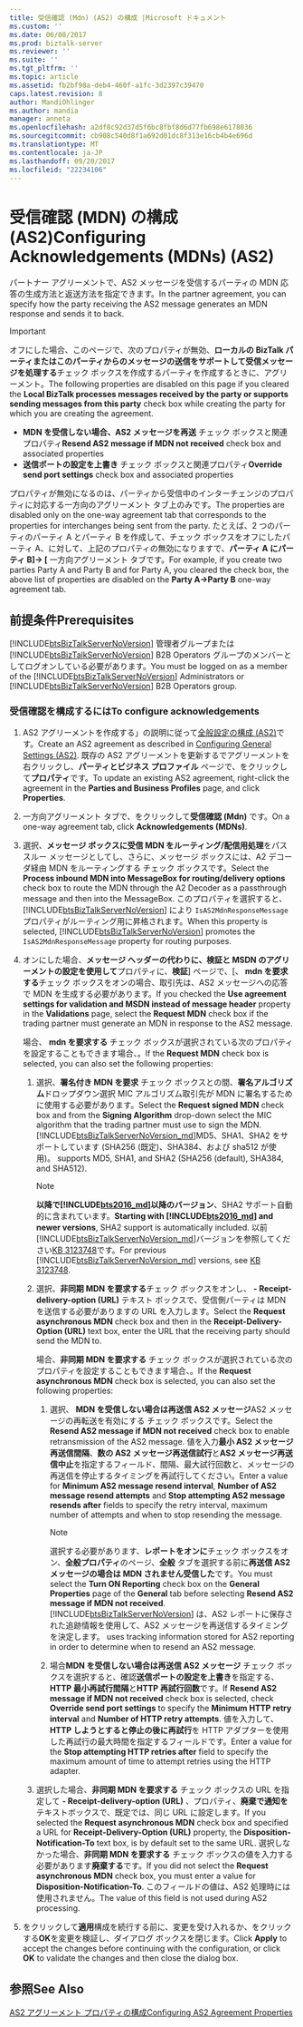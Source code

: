 ```yaml
---
title: 受信確認 (Mdn) (AS2) の構成 |Microsoft ドキュメント
ms.custom: ''
ms.date: 06/08/2017
ms.prod: biztalk-server
ms.reviewer: ''
ms.suite: ''
ms.tgt_pltfrm: ''
ms.topic: article
ms.assetid: fb2bf98a-deb4-460f-a1fc-3d2397c39470
caps.latest.revision: 8
author: MandiOhlinger
ms.author: mandia
manager: anneta
ms.openlocfilehash: a2df8c92d37d5f6bc8fbf8d6d77fb698e6178036
ms.sourcegitcommit: cb908c540d8f1a692d01dc8f313e16cb4b4e696d
ms.translationtype: MT
ms.contentlocale: ja-JP
ms.lasthandoff: 09/20/2017
ms.locfileid: "22234106"
---
```

# <a name="configuring-acknowledgements-mdns-as2"></a><span data-ttu-id="d8b5f-102">受信確認 (MDN) の構成 (AS2)</span><span class="sxs-lookup"><span data-stu-id="d8b5f-102">Configuring Acknowledgements (MDNs) (AS2)</span></span>
<span data-ttu-id="d8b5f-103">パートナー アグリーメントで、AS2 メッセージを受信するパーティの MDN 応答の生成方法と返送方法を指定できます。</span><span class="sxs-lookup"><span data-stu-id="d8b5f-103">In the partner agreement, you can specify how the party receiving the AS2 message generates an MDN response and sends it to back.</span></span>  
  
> [!IMPORTANT]
>  <span data-ttu-id="d8b5f-104">オフにした場合、このページで、次のプロパティが無効、**ローカルの BizTalk パーティまたはこのパーティからのメッセージの送信をサポートして受信メッセージを処理する**チェック ボックスを作成するパーティを作成するときに、アグリーメント。</span><span class="sxs-lookup"><span data-stu-id="d8b5f-104">The following properties are disabled on this page if you cleared the **Local BizTalk processes messages received by the party or supports sending messages from this party** check box while creating the party for which you are creating the agreement.</span></span>  
>   
>  -   <span data-ttu-id="d8b5f-105">**MDN を受信しない場合、AS2 メッセージを再送** チェック ボックスと関連プロパティ</span><span class="sxs-lookup"><span data-stu-id="d8b5f-105">**Resend AS2 message if MDN not received** check box and associated properties</span></span>  
> -   <span data-ttu-id="d8b5f-106">**送信ポートの設定を上書き** チェック ボックスと関連プロパティ</span><span class="sxs-lookup"><span data-stu-id="d8b5f-106">**Override send port settings** check box and associated properties</span></span>  
>   
>  <span data-ttu-id="d8b5f-107">プロパティが無効になるのは、パーティから受信中のインターチェンジのプロパティに対応する一方向のアグリーメント タブ上のみです。</span><span class="sxs-lookup"><span data-stu-id="d8b5f-107">The properties are disabled only on the one-way agreement tab that corresponds to the properties for interchanges being sent from the party.</span></span> <span data-ttu-id="d8b5f-108">たとえば、2 つのパーティのパーティ A とパーティ B を作成して、チェック ボックスをオフにしたパーティ A、に対して、上記のプロパティの無効になりますで、**パーティ A にパーティ B]-> [** 一方向アグリーメント タブです。</span><span class="sxs-lookup"><span data-stu-id="d8b5f-108">For example, if you create two parties Party A and Party B and for Party A, you cleared the check box, the above list of properties are disabled on the **Party A->Party B** one-way agreement tab.</span></span>  
  
## <a name="prerequisites"></a><span data-ttu-id="d8b5f-109">前提条件</span><span class="sxs-lookup"><span data-stu-id="d8b5f-109">Prerequisites</span></span>  
 <span data-ttu-id="d8b5f-110">[!INCLUDE[btsBizTalkServerNoVersion](../includes/btsbiztalkservernoversion-md.md)] 管理者グループまたは [!INCLUDE[btsBizTalkServerNoVersion](../includes/btsbiztalkservernoversion-md.md)] B2B Operators グループのメンバーとしてログオンしている必要があります。</span><span class="sxs-lookup"><span data-stu-id="d8b5f-110">You must be logged on as a member of the [!INCLUDE[btsBizTalkServerNoVersion](../includes/btsbiztalkservernoversion-md.md)] Administrators or [!INCLUDE[btsBizTalkServerNoVersion](../includes/btsbiztalkservernoversion-md.md)] B2B Operators group.</span></span>  
  
### <a name="to-configure-acknowledgements"></a><span data-ttu-id="d8b5f-111">受信確認を構成するには</span><span class="sxs-lookup"><span data-stu-id="d8b5f-111">To configure acknowledgements</span></span>  
  
1.  <span data-ttu-id="d8b5f-112">AS2 アグリーメントを作成する」の説明に従って[全般設定の構成 (AS2)](../core/configuring-general-settings-as2.md)です。</span><span class="sxs-lookup"><span data-stu-id="d8b5f-112">Create an AS2 agreement as described in [Configuring General Settings (AS2)](../core/configuring-general-settings-as2.md).</span></span> <span data-ttu-id="d8b5f-113">既存の AS2 アグリーメントを更新するでアグリーメントを右クリックし、**パーティとビジネス プロファイル** ページで、をクリックして**プロパティ**です。</span><span class="sxs-lookup"><span data-stu-id="d8b5f-113">To update an existing AS2 agreement, right-click the agreement in the **Parties and Business Profiles** page, and click **Properties**.</span></span>  
  
2.  <span data-ttu-id="d8b5f-114">一方向アグリーメント タブで、をクリックして**受信確認 (Mdn)** です。</span><span class="sxs-lookup"><span data-stu-id="d8b5f-114">On a one-way agreement tab, click **Acknowledgements (MDNs)**.</span></span>  
  
3.  <span data-ttu-id="d8b5f-115">選択、**メッセージ ボックスに受信 MDN をルーティング/配信用処理**をパススルー メッセージとしてし、さらに、メッセージ ボックスには、A2 デコーダ経由 MDN をルーティングする チェック ボックスです。</span><span class="sxs-lookup"><span data-stu-id="d8b5f-115">Select the **Process inbound MDN into MessageBox for routing/delivery options** check box to route the MDN through the A2 Decoder as a passthrough message and then into the MessageBox.</span></span> <span data-ttu-id="d8b5f-116">このプロパティを選択すると、[!INCLUDE[btsBizTalkServerNoVersion](../includes/btsbiztalkservernoversion-md.md)] により `IsAS2MdnResponseMessage` プロパティがルーティング用に昇格されます。</span><span class="sxs-lookup"><span data-stu-id="d8b5f-116">When this property is selected, [!INCLUDE[btsBizTalkServerNoVersion](../includes/btsbiztalkservernoversion-md.md)] promotes the `IsAS2MdnResponseMessage` property for routing purposes.</span></span>  
  
4.  <span data-ttu-id="d8b5f-117">オンにした場合、**メッセージ ヘッダーの代わりに、検証と MSDN のアグリーメントの設定を使用して**プロパティに、**検証**] ページで、[、 **mdn を要求する**チェック ボックスをオンの場合、取引先は、AS2 メッセージへの応答で MDN を生成する必要があります。</span><span class="sxs-lookup"><span data-stu-id="d8b5f-117">If you checked the **Use agreement settings for validation and MSDN instead of message header** property in the **Validations** page, select the **Request MDN** check box if the trading partner must generate an MDN in response to the AS2 message.</span></span>  
  
     <span data-ttu-id="d8b5f-118">場合、 **mdn を要求する** チェック ボックスが選択されている次のプロパティを設定することもできます場合、。</span><span class="sxs-lookup"><span data-stu-id="d8b5f-118">If the **Request MDN** check box is selected, you can also set the following properties:</span></span>  
  
    1.  <span data-ttu-id="d8b5f-119">選択、**署名付き MDN を要求** チェック ボックスとの間、**署名アルゴリズム**ドロップダウン選択 MIC アルゴリズム取引先が MDN に署名するために使用する必要があります。</span><span class="sxs-lookup"><span data-stu-id="d8b5f-119">Select the **Request signed MDN** check box and from the **Signing Algorithm** drop-down select the MIC algorithm that the trading partner must use to sign the MDN.</span></span> [!INCLUDE[btsBizTalkServerNoVersion_md](../includes/btsbiztalkservernoversion-md.md)]<span data-ttu-id="d8b5f-120">MD5、SHA1、SHA2 をサポートしています (SHA256 (既定)、SHA384、および sha512 が使用)。</span><span class="sxs-lookup"><span data-stu-id="d8b5f-120"> supports MD5, SHA1, and SHA2 (SHA256 (default), SHA384, and SHA512).</span></span>
    
        > [!NOTE] 
        > <span data-ttu-id="d8b5f-121">**以降で[!INCLUDE[bts2016_md](../includes/bts2016-md.md)]以降のバージョン**、SHA2 サポート自動的に含まれています。</span><span class="sxs-lookup"><span data-stu-id="d8b5f-121">**Starting with [!INCLUDE[bts2016_md](../includes/bts2016-md.md)] and newer versions**, SHA2 support is automatically included.</span></span> <span data-ttu-id="d8b5f-122">以前[!INCLUDE[btsBizTalkServerNoVersion_md](../includes/btsbiztalkservernoversion-md.md)]バージョンを参照してください[KB 3123748](https://support.microsoft.com/kb/3123748)です。</span><span class="sxs-lookup"><span data-stu-id="d8b5f-122">For previous [!INCLUDE[btsBizTalkServerNoVersion_md](../includes/btsbiztalkservernoversion-md.md)] versions, see [KB 3123748](https://support.microsoft.com/kb/3123748).</span></span>
  
    2.  <span data-ttu-id="d8b5f-123">選択、**非同期 MDN を要求する**チェック ボックスをオンし、 **- Receipt-delivery-option (URL)** テキスト ボックスで、受信側パーティは MDN を送信する必要がありますの URL を入力します。</span><span class="sxs-lookup"><span data-stu-id="d8b5f-123">Select the **Request asynchronous MDN** check box and then in the **Receipt-Delivery-Option (URL)** text box, enter the URL that the receiving party should send the MDN to.</span></span>  
  
         <span data-ttu-id="d8b5f-124">場合、**非同期 MDN を要求する** チェック ボックスが選択されている次のプロパティを設定することもできます場合、。</span><span class="sxs-lookup"><span data-stu-id="d8b5f-124">If the **Request asynchronous MDN** check box is selected, you can also set the following properties:</span></span>  
  
        1.  <span data-ttu-id="d8b5f-125">選択、 **MDN を受信しない場合は再送信 AS2 メッセージ**AS2 メッセージの再転送を有効にする チェック ボックスです。</span><span class="sxs-lookup"><span data-stu-id="d8b5f-125">Select the **Resend AS2 message if MDN not received** check box to enable retransmission of the AS2 message.</span></span> <span data-ttu-id="d8b5f-126">値を入力**最小 AS2 メッセージ再送信間隔**、**数の AS2 メッセージ再送信試行**と**AS2 メッセージ再送信中止**を指定するフィールド、間隔、最大試行回数と、メッセージの再送信を停止するタイミングを再試行してください。</span><span class="sxs-lookup"><span data-stu-id="d8b5f-126">Enter a value for **Minimum AS2 message resend interval**, **Number of AS2 message resend attempts** and **Stop attempting AS2 message resends after** fields to specify the retry interval, maximum number of attempts and when to stop resending the message.</span></span>  
  
            > [!NOTE]
            >  <span data-ttu-id="d8b5f-127">選択する必要があります、**レポートをオンに**チェック ボックスをオン、**全般プロパティ**のページ、**全般** タブを選択する前に**再送信 AS2 メッセージの場合は MDN されません受信した**です。</span><span class="sxs-lookup"><span data-stu-id="d8b5f-127">You must select the **Turn ON Reporting** check box on the **General Properties** page of the **General** tab before selecting **Resend AS2 message if MDN not received**.</span></span>  [!INCLUDE[btsBizTalkServerNoVersion](../includes/btsbiztalkservernoversion-md.md)]<span data-ttu-id="d8b5f-128"> は、AS2 レポートに保存された追跡情報を使用して、AS2 メッセージを再送信するタイミングを決定します。</span><span class="sxs-lookup"><span data-stu-id="d8b5f-128"> uses tracking information stored for AS2 reporting in order to determine when to resend an AS2 message.</span></span>  
  
        2.  <span data-ttu-id="d8b5f-129">場合**MDN を受信しない場合は再送信 AS2 メッセージ** チェック ボックスを選択すると、確認**送信ポートの設定を上書き**を指定する、 **HTTP 最小再試行間隔**と**HTTP 再試行回数**です。</span><span class="sxs-lookup"><span data-stu-id="d8b5f-129">If **Resend AS2 message if MDN not received** check box is selected, check **Override send port settings** to specify the **Minimum HTTP retry interval** and **Number of HTTP retry attempts**.</span></span> <span data-ttu-id="d8b5f-130">値を入力して、 **HTTP しようとすると停止の後に再試行**を HTTP アダプターを使用した再試行の最大時間を指定するフィールドです。</span><span class="sxs-lookup"><span data-stu-id="d8b5f-130">Enter a value for the **Stop attempting HTTP retries after** field to specify the maximum amount of time to attempt retries using the HTTP adapter.</span></span>  
  
    3.  <span data-ttu-id="d8b5f-131">選択した場合、**非同期 MDN を要求する** チェック ボックスの URL を指定して **- Receipt-delivery-option (URL)** 、プロパティ、**廃棄で通知を**テキストボックスで、既定では、同じ URL に設定します。</span><span class="sxs-lookup"><span data-stu-id="d8b5f-131">If you selected the **Request asynchronous MDN** check box and specified a URL for **Receipt-Delivery-Option (URL)** property, the **Disposition-Notification-To** text box, is by default set to the same URL.</span></span> <span data-ttu-id="d8b5f-132">選択しなかった場合、**非同期 MDN を要求する** チェック ボックスの値を入力する必要があります**廃棄する**です。</span><span class="sxs-lookup"><span data-stu-id="d8b5f-132">If you did not select the **Request asynchronous MDN** check box, you must enter a value for **Disposition-Notification-To**.</span></span> <span data-ttu-id="d8b5f-133">このフィールドの値は、AS2 処理時には使用されません。</span><span class="sxs-lookup"><span data-stu-id="d8b5f-133">The value of this field is not used during AS2 processing.</span></span>  
  
5.  <span data-ttu-id="d8b5f-134">をクリックして**適用**構成を続行する前に、変更を受け入れるか、をクリックする**OK**を変更を検証し、ダイアログ ボックスを閉じます。</span><span class="sxs-lookup"><span data-stu-id="d8b5f-134">Click **Apply** to accept the changes before continuing with the configuration, or click **OK** to validate the changes and then close the dialog box.</span></span>  
  
## <a name="see-also"></a><span data-ttu-id="d8b5f-135">参照</span><span class="sxs-lookup"><span data-stu-id="d8b5f-135">See Also</span></span>  
 [<span data-ttu-id="d8b5f-136">AS2 アグリーメント プロパティの構成</span><span class="sxs-lookup"><span data-stu-id="d8b5f-136">Configuring AS2 Agreement Properties</span></span>](../core/configuring-as2-agreement-properties.md)